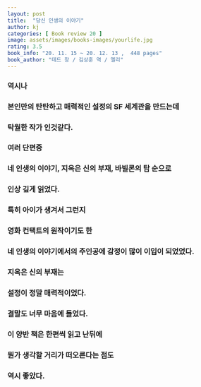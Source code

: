 ```yaml
---
layout: post
title:  "당신 인생의 이야기"
author: kj
categories: [ Book review 20 ]
image: assets/images/books-images/yourlife.jpg
rating: 3.5
book_info: "20. 11. 15 ~ 20. 12. 13 ,  448 pages"
book_author: "테드 창 / 김상훈 역 / 엘리"
---
```

### 역시나

### 본인만의 탄탄하고 매력적인 설정의 SF 세계관을 만드는데

### 탁월한 작가 인것같다.

### 여러 단편중

### 네 인생의 이야기, 지옥은 신의 부재, 바빌론의 탑 순으로

### 인상 깊게 읽었다.

### 특히 아이가 생겨서 그런지

### 영화 컨택트의 원작이기도 한

### 네 인생의 이야기에서의 주인공에 감정이 많이 이입이 되었었다.

### 지옥은 신의 부재는

### 설정이 정말 매력적이었다.

### 결말도 너무 마음에 들었다.

### 이 양반 책은 한편씩 읽고 난뒤에

### 뭔가 생각할 거리가 떠오른다는 점도

### 역시 좋았다.


